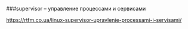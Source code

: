 ###supervisor – управление процессами и сервисами

https://rtfm.co.ua/linux-supervisor-upravlenie-processami-i-servisami/

